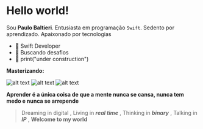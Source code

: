  # Hello world!

Sou  **Paulo Baltieri**. 
Entusiasta em programação   `Swift`.
Sedento por aprendizado. Apaixonado por tecnologias 

- :star2: Swift Developer
-  :rocket:  Buscando desafios 
- :hammer: print("under construction")


**Masterizando:** 

![alt text](https://img.icons8.com/color/96/swift.png)
![alt text](https://img.icons8.com/color/96/javascript--v1.png)
![alt text](https://img.icons8.com/fluency/96/angularjs.png)

**Aprender é a única coisa de que a mente nunca se cansa, nunca tem medo e nunca se arrepende**



> Dreaming in digital , 
	Living in   ***real time***  , 
Thinking in ***binary*** ,
Talking in ***IP***  ,
**Welcome to my world** 
